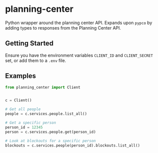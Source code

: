 # planning-center

Python wrapper around the planning center API. Expands upon `pypco` by adding types to responses from the Planning Center API.

## Getting Started

Ensure you have the environment variables `CLIENT_ID` and `CLIENT_SECRET` set, or add them to a `.env` file.

## Examples

```python
from planning_center import Client


c = Client()

# Get all people
people = c.services.people.list_all()

# Get a specific person
person_id = 12345
person = c.services.people.get(person_id)

# Look at blockouts for a specific person
blockouts = c.services.people(person_id).blockouts.list_all()
```
